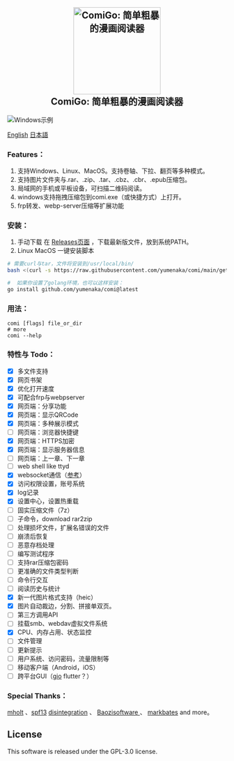 <h2 align="center">
  <img src="https://raw.githubusercontent.com/yumenaka/comi/master/icon.ico" alt="ComiGo: 简单粗暴的漫画阅读器" width="200">
  <br>ComiGo: 简单粗暴的漫画阅读器<br>
</h2>

![Windows示例](https://www.yumenaka.net/wp-content/uploads/2020/08/sample.gif "Windows示例")

[English](https://github.com/yumenaka/comi/blob/master/README_EN.md)   [日本語](https://github.com/yumenaka/comi/blob/master/README_JP.md)

### Features：  
1. 支持Windows、Linux、MacOS。支持卷轴、下拉、翻页等多种模式。
2. 支持图片文件夹与.rar、.zip、.tar、.cbz、.cbr、.epub压缩包。
3. 局域网的手机或平板设备，可扫描二维码阅读。  
4. windows支持拖拽压缩包到comi.exe（或快捷方式）上打开。
5. frp转发、webp-server压缩等扩展功能
### 安装：
1. 手动下载
在 [Releases页面](https://github.com/yumenaka/comi/releases ) ，下载最新版文件，放到系统PATH。
2. Linux MacOS 一键安装脚本  
```bash
# 需要curl与tar，文件将安装到/usr/local/bin/ 
bash <(curl -s https://raw.githubusercontent.com/yumenaka/comi/main/get_comigo.sh)

#  如果你设置了golang环境，也可以这样安装：
go install github.com/yumenaka/comi@latest
```
### 用法：
```
comi [flags] file_or_dir
# more
comi --help
```

### 特性与 Todo：
- [x] 多文件支持
- [x] 网页书架
- [x] 优化打开速度
- [x] 可配合frp与webpserver
- [x] 网页端：分享功能
- [x] 网页端：显示QRCode
- [x] 网页端：多种展示模式
- [ ] 网页端：浏览器快捷键
- [x] 网页端：HTTPS加密
- [x] 网页端：显示服务器信息
- [ ] 网页端：上一章、下一章
- [ ] web shell like ttyd
- [x] websocket通信（[参考](https://github.com/Unrud/remote-touchpad)）
- [x] 访问权限设置，账号系统
- [x] log记录
- [x] 设置中心，设置热重载
- [ ] 固实压缩文件（7z）
- [ ] 子命令，download rar2zip 
- [ ] 处理损坏文件，扩展名错误的文件
- [ ] 崩溃后恢复
- [ ] 恶意存档处理
- [ ] 编写测试程序
- [ ] 支持rar压缩包密码
- [ ] 更准确的文件类型判断
- [ ] 命令行交互
- [ ] 阅读历史与统计
- [x] 新一代图片格式支持（heic）
- [x] 图片自动裁边，分割、拼接单双页。
- [ ] 第三方调用API
- [ ] 挂载smb、webdav虚拟文件系统
- [x] CPU、内存占用、状态监控
- [ ] 文件管理
- [ ] 更新提示
- [ ] 用户系统、访问密码，流量限制等
- [ ] 移动客户端（Android，iOS）
- [ ] 跨平台GUI（[gio](https://gioui.org/) flutter？）

### Special Thanks：
[mholt](https://github.com/mholt)  、[spf13](https://github.com/spf13)  [disintegration](https://github.com/disintegration)   、 [Baozisoftware ](https://github.com/Baozisoftware) 、 [markbates](github.com/markbates/pkger)  and more。

## License

This software is released under the GPL-3.0 license.
